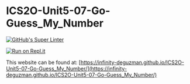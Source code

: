 # ICS2O-Unit5-07-Go-Guess_My_Number
[![GitHub's Super Linter](https://github.com/Infinity-deGuzman/ICS2O-Unit5-07-Go-Guess_My_Number/workflows/GitHub's%20Super%20Linter/badge.svg)](https://github.com/Infinity-deGuzman/ICS2O-Unit5-07-Go-Guess_My_Number/actions)

[![Run on Repl.it](https://repl.it/badge/github/Infinity-deGuzman/ICS2O-Unit5-07-Go-Guess_My_Number)](https://repl.it/github/Infinity-deGuzman/ICS2O-Unit5-07-Go-Guess_My_Number)

This website can be found at: [https://infinity-deguzman.github.io/ICS2O-Unit5-07-Go-Guess_My_Number/](https://infinity-deguzman.github.io/ICS2O-Unit5-07-Go-Guess_My_Number/)
